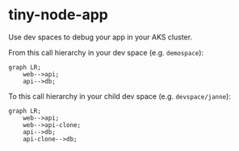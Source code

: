 # tiny-node-app

Use dev spaces to debug your app in your AKS cluster.

From this call hierarchy in your dev space (e.g. `demospace`):

```mermaid
graph LR;
    web-->api;
    api-->db;
```

To this call hierarchy in your child dev space (e.g. `devspace/janne`):

```mermaid
graph LR;
    web-->api;
    web-->api-clone;
    api-->db;
    api-clone-->db;
```
